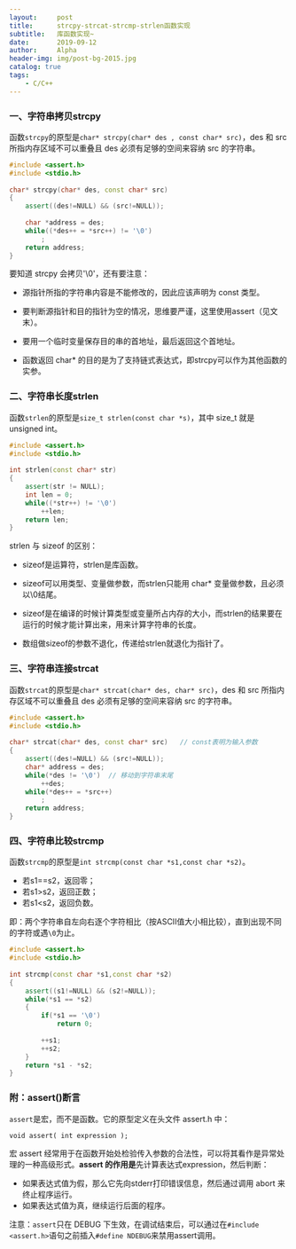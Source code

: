 ```yaml
---
layout:     post
title:      strcpy-strcat-strcmp-strlen函数实现
subtitle:   库函数实现~ 
date:       2019-09-12
author:     Alpha
header-img: img/post-bg-2015.jpg
catalog: true
tags:
    - C/C++
---
```


### 一、字符串拷贝strcpy

函数`strcpy`的原型是`char* strcpy(char* des , const char* src)`，des 和 src 所指内存区域不可以重叠且 des 必须有足够的空间来容纳 src 的字符串。


```C++
#include <assert.h>
#include <stdio.h>
 
char* strcpy(char* des, const char* src)
{
	assert((des!=NULL) && (src!=NULL)); 
    
	char *address = des;  
	while((*des++ = *src++) != '\0')  
		;  
	return address;
}
```



要知道 strcpy 会拷贝'\0'，还有要注意：

- 源指针所指的字符串内容是不能修改的，因此应该声明为 const 类型。

- 要判断源指针和目的指针为空的情况，思维要严谨，这里使用assert（见文末）。

- 要用一个临时变量保存目的串的首地址，最后返回这个首地址。

- 函数返回 char* 的目的是为了支持链式表达式，即strcpy可以作为其他函数的实参。



### 二、字符串长度strlen

函数`strlen`的原型是`size_t strlen(const char *s)`，其中 size_t 就是 unsigned int。

```C++
#include <assert.h>
#include <stdio.h>
 
int strlen(const char* str)
{
	assert(str != NULL);
	int len = 0;
	while((*str++) != '\0')
		++len;
	return len;
}
```

strlen 与 sizeof 的区别：

- sizeof是运算符，strlen是库函数。

- sizeof可以用类型、变量做参数，而strlen只能用 char* 变量做参数，且必须以\0结尾。

- sizeof是在编译的时候计算类型或变量所占内存的大小，而strlen的结果要在运行的时候才能计算出来，用来计算字符串的长度。

- 数组做sizeof的参数不退化，传递给strlen就退化为指针了。



### 三、字符串连接strcat

函数`strcat`的原型是`char* strcat(char* des, char* src)`，des 和 src 所指内存区域不可以重叠且 des 必须有足够的空间来容纳 src 的字符串。

```C++
#include <assert.h>
#include <stdio.h>
 
char* strcat(char* des, const char* src)   // const表明为输入参数 
{  
	assert((des!=NULL) && (src!=NULL));
	char* address = des;
	while(*des != '\0')  // 移动到字符串末尾
		++des;
	while(*des++ = *src++)
		;
	return address;
}
```



### 四、字符串比较strcmp

函数`strcmp`的原型是`int strcmp(const char *s1,const char *s2)`。

- 若s1==s2，返回零；
- 若s1>s2，返回正数；
- 若s1<s2，返回负数。

即：两个字符串自左向右逐个字符相比（按ASCII值大小相比较），直到出现不同的字符或遇`\0`为止。

```C++
#include <assert.h>
#include <stdio.h>
 
int strcmp(const char *s1,const char *s2)
{
	assert((s1!=NULL) && (s2!=NULL));
    while(*s1 == *s2)
    {
        if(*s1 == '\0')
            return 0;
         
        ++s1;
        ++s2;
    }
    return *s1 - *s2;
}
```



### 附：assert()断言

`assert`是宏，而不是函数。它的原型定义在头文件 assert.h 中：

```
void assert( int expression );
```

宏 assert 经常用于在函数开始处检验传入参数的合法性，可以将其看作是异常处理的一种高级形式。**assert 的作用是**先计算表达式expression，然后判断：

- 如果表达式值为假，那么它先向stderr打印错误信息，然后通过调用 abort 来终止程序运行。
- 如果表达式值为真，继续运行后面的程序。

注意：`assert`只在 DEBUG 下生效，在调试结束后，可以通过在`#include <assert.h>`语句之前插入`#define NDEBUG`来禁用assert调用。

